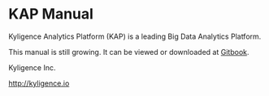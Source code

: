 # KAP Manual

Kyligence Analytics Platform (KAP) is a leading Big Data Analytics Platform.

This manual is still growing. It can be viewed or downloaded at [Gitbook](https://www.gitbook.com/book/kyligence/kap-manual).

Kyligence Inc.

http://kyligence.io

